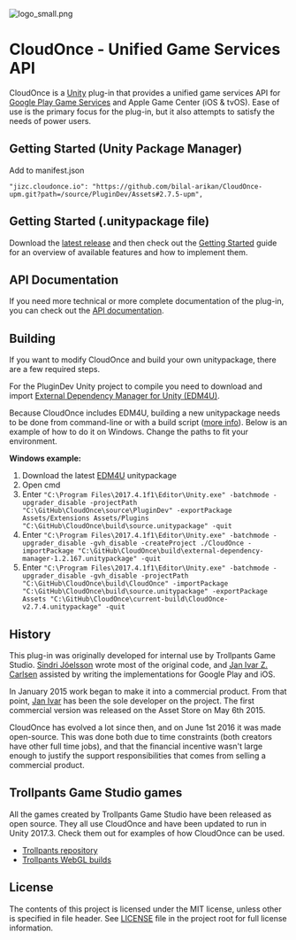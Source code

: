 ![logo_small.png](.github/logo_small.png)

# CloudOnce - Unified Game Services API
CloudOnce is a [Unity](http://unity3d.com/) plug-in that provides a unified game services API for [Google Play Game Services](https://github.com/playgameservices/play-games-plugin-for-unity/) and Apple Game Center (iOS & tvOS). Ease of use is the primary focus for the plug-in, but it also attempts to satisfy the needs of power users.

## Getting Started (Unity Package Manager)
Add to manifest.json
```
"jizc.cloudonce.io": "https://github.com/bilal-arikan/CloudOnce-upm.git?path=/source/PluginDev/Assets#2.7.5-upm",
```

## Getting Started (.unitypackage file)
Download the [latest release](https://github.com/jizc/CloudOnce/releases/latest) and then check out the [Getting Started](http://jizc.github.io/CloudOnce/gettingStarted.html) guide for an overview of available features and how to implement them.

## API Documentation
If you need more technical or more complete documentation of the plug-in, you can check out the [API documentation](http://jizc.github.io/CloudOnce/api-docs/index.html).

## Building
If you want to modify CloudOnce and build your own unitypackage, there are a few required steps.

For the PluginDev Unity project to compile you need to download and import [External Dependency Manager for Unity (EDM4U)](https://github.com/googlesamples/unity-jar-resolver).

Because CloudOnce includes EDM4U, building a new unitypackage needs to be done from command-line or with a build script ([more info](https://github.com/googlesamples/unity-jar-resolver#getting-started)). Below is an example of how to do it on Windows. Change the paths to fit your environment.

**Windows example:**
1. Download the latest [EDM4U](https://github.com/googlesamples/unity-jar-resolver) unitypackage
2. Open cmd
3. Enter `"C:\Program Files\2017.4.1f1\Editor\Unity.exe" -batchmode -upgrader_disable -projectPath "C:\GitHub\CloudOnce\source\PluginDev" -exportPackage Assets/Extensions Assets/Plugins "C:\GitHub\CloudOnce\build\source.unitypackage" -quit`
4. Enter `"C:\Program Files\2017.4.1f1\Editor\Unity.exe" -batchmode -upgrader_disable -gvh_disable -createProject ./CloudOnce -importPackage "C:\GitHub\CloudOnce\build\external-dependency-manager-1.2.167.unitypackage" -quit`
5. Enter `"C:\Program Files\2017.4.1f1\Editor\Unity.exe" -batchmode -upgrader_disable -gvh_disable -projectPath "C:\GitHub\CloudOnce\build\CloudOnce" -importPackage "C:\GitHub\CloudOnce\build\source.unitypackage" -exportPackage Assets "C:\GitHub\CloudOnce\current-build\CloudOnce-v2.7.4.unitypackage" -quit`

## History
This plug-in was originally developed for internal use by Trollpants Game Studio. [Sindri Jóelsson](http://github.com/sindrijo) wrote most of the original code, and [Jan Ivar Z. Carlsen](http://github.com/jizc) assisted by writing the implementations for Google Play and iOS.

In January 2015 work began to make it into a commercial product. From that point, [Jan Ivar](http://github.com/jizc) has been the sole developer on the project. The first commercial version was released on the Asset Store on May 6th 2015.

CloudOnce has evolved a lot since then, and on June 1st 2016 it was made open-source. This was done both due to time constraints (both creators have other full time jobs), and that the financial incentive wasn't large enough to justify the support responsibilities that comes from selling a commercial product.

## Trollpants Game Studio games
All the games created by Trollpants Game Studio have been released as open source. They all use CloudOnce and have been updated to run in Unity 2017.3. Check them out for examples of how CloudOnce can be used.
* [Trollpants repository](https://github.com/jizc/Trollpants)
* [Trollpants WebGL builds](https://jizc.github.io/Trollpants)

## License
The contents of this project is licensed under the MIT license, unless other is specified in file header. See [LICENSE](./LICENSE) file in the project root for full license information.
